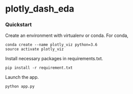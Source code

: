 # plotly\_dash\_eda

### Quickstart

Create an environment with virtualenv or conda. For conda,

```
conda create --name plotly_viz python=3.6
source activate plotly_viz
```

Install necessary packages in requirements.txt.

```
pip install -r requirement.txt
```

Launch the app.

```
python app.py
```
